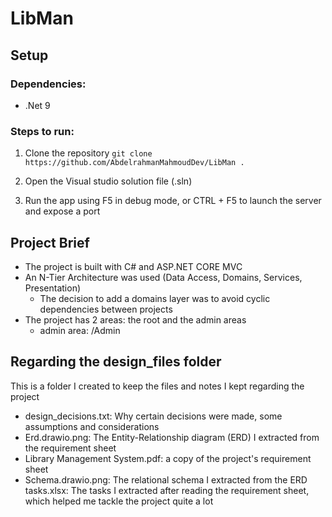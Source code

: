 # LibMan

## Setup

### Dependencies:
* .Net 9

### Steps to run:
1. Clone the repository
    `git clone https://github.com/AbdelrahmanMahmoudDev/LibMan .`

2. Open the Visual studio solution file (.sln)

3. Run the app using F5 in debug mode, or CTRL + F5 to launch the server and expose a port

## Project Brief
* The project is built with C# and ASP.NET CORE MVC
* An N-Tier Architecture was used (Data Access, Domains, Services, Presentation)
    * The decision to add a domains layer was to avoid cyclic dependencies between projects
* The project has 2 areas: the root and the admin areas
    * admin area: /Admin

## Regarding the design_files folder
This is a folder I created to keep the files and notes I kept regarding the project
* design_decisions.txt: Why certain decisions were made, some assumptions and considerations
* Erd.drawio.png: The Entity-Relationship diagram (ERD) I extracted from the requirement sheet
* Library Management System.pdf: a copy of the project's requirement sheet
* Schema.drawio.png: The relational schema I extracted from the ERD
tasks.xlsx: The tasks I extracted after reading the requirement sheet, which helped me tackle the project quite a lot